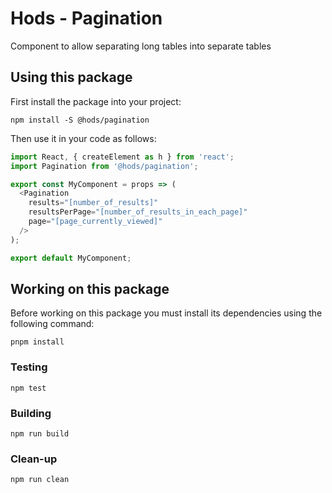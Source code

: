 Hods - Pagination
===

Component to allow separating long tables into separate tables


Using this package
------------------

First install the package into your project:

```shell
npm install -S @hods/pagination
```

Then use it in your code as follows:

```js
import React, { createElement as h } from 'react';
import Pagination from '@hods/pagination';

export const MyComponent = props => (
  <Pagination
    results="[number_of_results]"
    resultsPerPage="[number_of_results_in_each_page]"
    page="[page_currently_viewed]"
  />
);

export default MyComponent;
```


Working on this package
-----------------------

Before working on this package you must install its dependencies using
the following command:

```shell
pnpm install
```


### Testing

```shell
npm test
```


### Building

```shell
npm run build
```


### Clean-up

```shell
npm run clean
```
